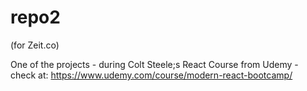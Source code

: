 # repo2
(for Zeit.co)

One of the projects - during Colt Steele;s React Course from Udemy - check at: https://www.udemy.com/course/modern-react-bootcamp/
